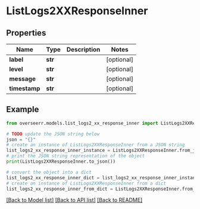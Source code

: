 # ListLogs2XXResponseInner


## Properties

Name | Type | Description | Notes
------------ | ------------- | ------------- | -------------
**label** | **str** |  | [optional] 
**level** | **str** |  | [optional] 
**message** | **str** |  | [optional] 
**timestamp** | **str** |  | [optional] 

## Example

```python
from overseerr.models.list_logs2_xx_response_inner import ListLogs2XXResponseInner

# TODO update the JSON string below
json = "{}"
# create an instance of ListLogs2XXResponseInner from a JSON string
list_logs2_xx_response_inner_instance = ListLogs2XXResponseInner.from_json(json)
# print the JSON string representation of the object
print(ListLogs2XXResponseInner.to_json())

# convert the object into a dict
list_logs2_xx_response_inner_dict = list_logs2_xx_response_inner_instance.to_dict()
# create an instance of ListLogs2XXResponseInner from a dict
list_logs2_xx_response_inner_from_dict = ListLogs2XXResponseInner.from_dict(list_logs2_xx_response_inner_dict)
```
[[Back to Model list]](../README.md#documentation-for-models) [[Back to API list]](../README.md#documentation-for-api-endpoints) [[Back to README]](../README.md)


